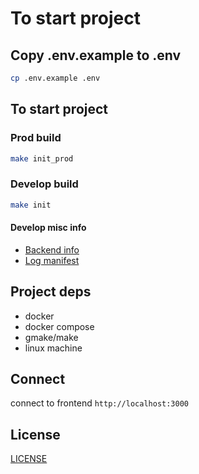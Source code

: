 # To start project

## Copy .env.example to .env

```bash
cp .env.example .env
```

## To start project

### Prod build

```bash
make init_prod
```

### Develop build

```bash
make init
```
#### Develop misc info
- [Backend info](BackendArch.md)
- [Log manifest](LogManifets.md)

## Project deps 
- docker 
- docker compose 
- gmake/make 
- linux machine

## Connect
connect to frontend 
`http://localhost:3000`

## License 
[LICENSE](../LICENSE)
